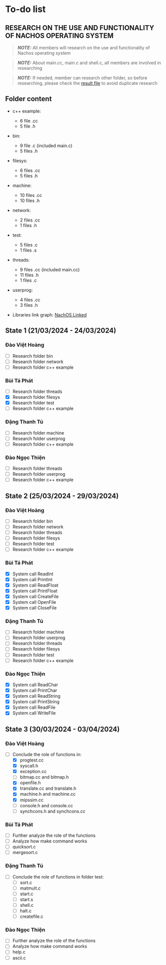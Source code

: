 # To-do list

## RESEARCH ON THE USE AND FUNCTIONALITY OF NACHOS OPERATING SYSTEM

> **_NOTE:_** All members will research on the use and functionality of Nachos operating system

> **_NOTE:_** About main.cc, main.c and shell.c, all members are involved in researching

> **_NOTE:_** If needed, member can research other folder, so before researching, please check the [result file](Research_Results.md) to avoid duplicate research

## Folder content

- c++ example:
    - 6 file .cc
    - 5 file .h

- bin:
    - 9 file .c (included main.c)
    - 5 files .h

- filesys:
    - 6 files .cc
    - 5 files .h

- machine:
    - 10 files .cc
    - 10 files .h

- network:
    - 2 files .cc
    - 1 files .h

- test:
    - 5 files .c
    - 1 files .s

- threads:
    - 9 files .cc (included main.cc)
    - 11 files .h
    - 1 files .c

- userprog:
    - 4 files .cc
    - 3 files .h

- Libraries link graph: [NachOS Linked](../NachOS-Development/Link.png)

## State 1 (21/03/2024 - 24/03/2024)

### Đào Việt Hoàng
- [ ] Research folder bin
- [ ] Research folder network
- [ ] Research folder c++ example

### Bùi Tá Phát
- [ ] Research folder threads
- [x] Research folder filesys
- [x] Research folder test
- [ ] Research folder c++ example

### Đặng Thanh Tú
- [ ] Research folder machine
- [ ] Research folder userprog
- [ ] Research folder c++ example

### Đào Ngọc Thiện
- [ ] Research folder threads
- [ ] Research folder userprog
- [ ] Research folder c++ example

## State 2 (25/03/2024 - 29/03/2024)

### Đào Việt Hoàng
- [ ] Research folder bin
- [ ] Research folder network
- [ ] Research folder threads
- [ ] Research folder filesys
- [ ] Research folder test
- [ ] Research folder c++ example

### Bùi Tá Phát
- [x] System call ReadInt
- [x] System call PrintInt
- [x] System call ReadFloat
- [x] System call PrintFloat
- [x] System call CreateFile
- [x] System call OpenFile
- [x] System call CloseFile

### Đặng Thanh Tú
- [ ] Research folder machine
- [ ] Research folder userprog
- [ ] Research folder threads
- [ ] Research folder filesys
- [ ] Research folder test
- [ ] Research folder c++ example

### Đào Ngọc Thiện
- [x] System call ReadChar
- [x] System call PrintChar
- [x] System call ReadString
- [x] System call PrintString
- [x] System call ReadFile
- [x] System call WriteFile

## State 3 (30/03/2024 - 03/04/2024)

### Đào Việt Hoàng
- [ ] Conclude the role of functions in:
    - [x] progtest.cc
    - [x] syscall.h
    - [x] exception.cc
    - [ ] bitmap.cc and bitmap.h
    - [x] openfile.h
    - [x] translate.cc and translate.h
    - [x] machine.h and machine.cc
    - [x] mipssim.cc
    - [ ] console.h and console.cc
    - [ ] synchcons.h and synchcons.cc

### Bùi Tá Phát
- [ ] Further analyze the role of the functions
- [ ] Analyze how make command works
- [ ] quicksort.c
- [ ] mergesort.c

### Đặng Thanh Tú
- [ ] Conclude the role of functions in folder test:
    - [ ] sort.c
    - [ ] matmult.c
    - [ ] start.c
    - [ ] start.s
    - [ ] shell.c
    - [ ] halt.c
    - [ ] createfile.c

### Đào Ngọc Thiện
- [ ] Further analyze the role of the functions
- [ ] Analyze how make command works
- [ ] help.c
- [ ] ascii.c
